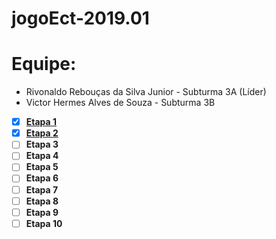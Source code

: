 # jogoEct-2019.01


# Equipe:
- Rivonaldo Rebouças da Silva Junior - Subturma 3A (Líder)
- Victor Hermes Alves de Souza - Subturma 3B

- [x] **[Etapa 1](https://github.com/VictorHAS/jogoEct-2019.01/blob/master/etapa1.js)**
- [x] **[Etapa 2](https://github.com/VictorHAS/jogoEct-2019.01/blob/master/etapa2.js)**
- [ ] **Etapa 3**
- [ ] **Etapa 4**
- [ ] **Etapa 5**
- [ ] **Etapa 6**
- [ ] **Etapa 7**
- [ ] **Etapa 8**
- [ ] **Etapa 9**
- [ ] **Etapa 10**
